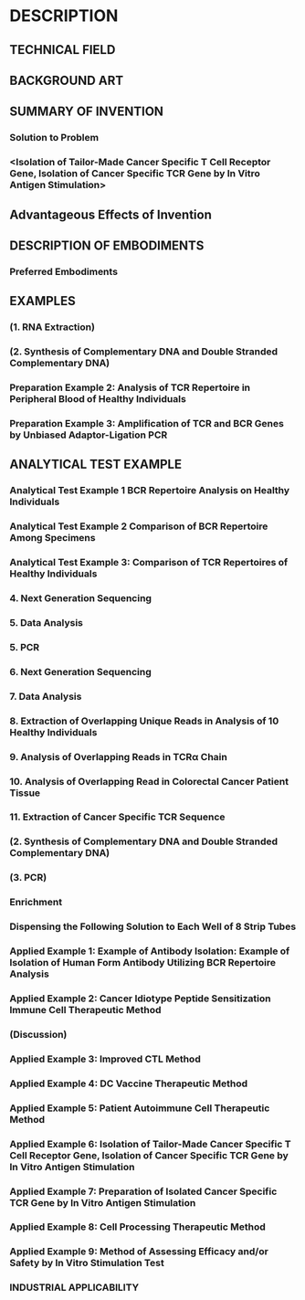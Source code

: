 # DESCRIPTION

## TECHNICAL FIELD

## BACKGROUND ART

## SUMMARY OF INVENTION

### Solution to Problem

### <In Silico>

### <Analysis System>

### <C1>

### <C2>

### <C3> <Improved CTL Method>

### <C4> <DC Vaccination Therapeutic Method>

### <C5> <Patient Autoimmune Cell Therapeutic Method>

### <D1> <Isolation of Tailor-Made Cancer Specific T Cell Receptor Gene, Isolation of Cancer Specific TCR Gene by In Vitro Antigen Stimulation>

## Advantageous Effects of Invention

### <Wet Associated Effect>

### <In Silico Associated Effect>

### <Effects Regarding Therapy>

## DESCRIPTION OF EMBODIMENTS

### Preferred Embodiments

## EXAMPLES

### (1. RNA Extraction)

### (2. Synthesis of Complementary DNA and Double Stranded Complementary DNA)

### Preparation Example 2: Analysis of TCR Repertoire in Peripheral Blood of Healthy Individuals

### Preparation Example 3: Amplification of TCR and BCR Genes by Unbiased Adaptor-Ligation PCR

## ANALYTICAL TEST EXAMPLE

### Analytical Test Example 1 BCR Repertoire Analysis on Healthy Individuals

### Analytical Test Example 2 Comparison of BCR Repertoire Among Specimens

### Analytical Test Example 3: Comparison of TCR Repertoires of Healthy Individuals

### 4. Next Generation Sequencing

### 5. Data Analysis

### 5. PCR

### 6. Next Generation Sequencing

### 7. Data Analysis

### 8. Extraction of Overlapping Unique Reads in Analysis of 10 Healthy Individuals

### 9. Analysis of Overlapping Reads in TCRα Chain

### 10. Analysis of Overlapping Read in Colorectal Cancer Patient Tissue

### 11. Extraction of Cancer Specific TCR Sequence

### (2. Synthesis of Complementary DNA and Double Stranded Complementary DNA)

### (3. PCR)

### Enrichment

### Dispensing the Following Solution to Each Well of 8 Strip Tubes

### Applied Example 1: Example of Antibody Isolation: Example of Isolation of Human Form Antibody Utilizing BCR Repertoire Analysis

### Applied Example 2: Cancer Idiotype Peptide Sensitization Immune Cell Therapeutic Method

### (Discussion)

### Applied Example 3: Improved CTL Method

### Applied Example 4: DC Vaccine Therapeutic Method

### Applied Example 5: Patient Autoimmune Cell Therapeutic Method

### Applied Example 6: Isolation of Tailor-Made Cancer Specific T Cell Receptor Gene, Isolation of Cancer Specific TCR Gene by In Vitro Antigen Stimulation

### Applied Example 7: Preparation of Isolated Cancer Specific TCR Gene by In Vitro Antigen Stimulation

### Applied Example 8: Cell Processing Therapeutic Method

### Applied Example 9: Method of Assessing Efficacy and/or Safety by In Vitro Stimulation Test

### INDUSTRIAL APPLICABILITY

